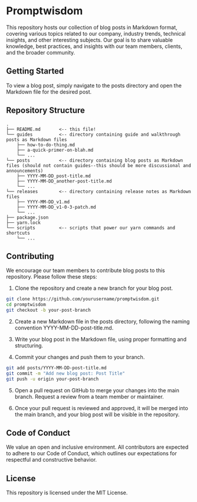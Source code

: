 # Promptwisdom

This repository hosts our collection of blog posts in Markdown format, covering various topics related to our company, industry trends, technical insights, and other interesting subjects. Our goal is to share valuable knowledge, best practices, and insights with our team members, clients, and the broader community.

## Getting Started

To view a blog post, simply navigate to the posts directory and open the Markdown file for the desired post.

## Repository Structure
```
.
├── README.md       <-- this file!
└── guides          <-- directory containing guide and walkthrough posts as Markdown files
    ├── how-to-do-thing.md
    ├── a-quick-primer-on-blah.md
    └── ...
└── posts           <-- directory containing blog posts as Markdown files (should not contain guides--this should be more discussional and announcements)
    ├── YYYY-MM-DD_post-title.md
    ├── YYYY-MM-DD_another-post-title.md
    └── ...
└── releases        <-- directory containing release notes as Markdown files
    ├── YYYY-MM-DD_v1.md
    ├── YYYY-MM-DD_v1-0-3-patch.md
    └── ...
├── package.json
├── yarn.lock
└── scripts         <-- scripts that power our yarn commands and shortcuts
    └── ...
```

## Contributing

We encourage our team members to contribute blog posts to this repository. Please follow these steps:

1. Clone the repository and create a new branch for your blog post.

```bash
git clone https://github.com/yourusername/promptwisdom.git
cd promptwisdom
git checkout -b your-post-branch
```

2. Create a new Markdown file in the posts directory, following the naming convention YYYY-MM-DD-post-title.md.

3. Write your blog post in the Markdown file, using proper formatting and structuring.

4. Commit your changes and push them to your branch.

```bash
git add posts/YYYY-MM-DD-post-title.md
git commit -m "Add new blog post: Post Title"
git push -u origin your-post-branch
```

5. Open a pull request on GitHub to merge your changes into the main branch. Request a review from a team member or maintainer.

6. Once your pull request is reviewed and approved, it will be merged into the main branch, and your blog post will be visible in the repository.

## Code of Conduct

We value an open and inclusive environment. All contributors are expected to adhere to our Code of Conduct, which outlines our expectations for respectful and constructive behavior.

## License

This repository is licensed under the MIT License.

